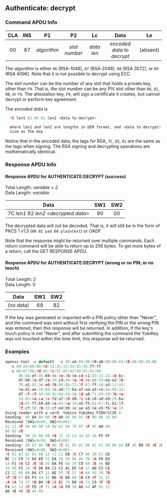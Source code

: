 <!-- Copyright 2021 Yubico AB

Licensed under the Apache License, Version 2.0 (the "License");
you may not use this file except in compliance with the License.
You may obtain a copy of the License at

    http://www.apache.org/licenses/LICENSE-2.0

Unless required by applicable law or agreed to in writing, software
distributed under the License is distributed on an "AS IS" BASIS,
WITHOUT WARRANTIES OR CONDITIONS OF ANY KIND, either express or implied.
See the License for the specific language governing permissions and
limitations under the License. -->

## Authenticate: decrypt

### Command APDU Info

| CLA | INS |     P1      |      P2       |     Lc     |           Data            |    Le    |
|:---:|:---:|:-----------:|:-------------:|:----------:|:-------------------------:|:--------:| 
| 00  | 87  | *algorithm* | *slot number* | *data len* | *encoded data to decrypt* | (absent) |

The *algorithm* is either `06` (RSA-1048), `07` (RSA-2048), `08` (RSA 3072), or `09` (RSA 4096). Note that it is not possible
to decrypt using ECC.

The *slot number* can be the number of any slot that holds a private key, other than `F9`.
That is, the slot number can be any PIV slot other than `80`, `81`, `9B`, or `F9`. The
attestation key, `F9`, will sign a certificate it creates, but cannot decrypt or perform
key agreement.

The *encoded data* is

```C
  7C len1 82 00 81 len2 <data to decrypt>

  where len1 and len2 are lengths in DER format, and <data to decrypt> is the same
  size as the key.
```

Notice that in the encoded data, the tags for RSA, `7C`, `82`, `81` are the same as the
tags when signing. The RSA signing and decrypting operations are mathematically identical.

### Response APDU Info

#### Response APDU for AUTHENTICATE:DECRYPT (success)

Total Length: *variable + 2*\
Data Length: *variable*

|                  Data                  | SW1 | SW2 |
|:--------------------------------------:|:---:|:---:|
| 7C *len1* 82 *len2 \<decrypted data\>* | 90  | 00  |

The decrypted data will not be decoded. That is, it will still be in the form of
PKCS 1 v1.5 (`00 02 pad 00 plaintext`) or OAEP.

Note that the response might be returned over multiple commands. Each return command
will be able to return up to 256 bytes. To get more bytes of a return, call the GET
RESPONSE APDU.

#### Response APDU for AUTHENTICATE:DECRYPT (wrong or no PIN, or no touch)

Total Length: 2\
Data Length: 0

|   Data    | SW1 | SW2 | 
|:---------:|:---:|:---:|
| (no data) | 69  | 82  |

If the key was generated or imported with a PIN policy other than "Never", and the command
was sent without first verifying the PIN or the wrong PIN was entered, then this response
will be returned. In addition, if the key's touch policy is not "Never", and after
submitting the command the YubiKey was not touched within the time limit, this response
will be returned.

### Examples

```C
opensc-tool -c default  -s 00:a4:04:00:09:a0:00:00:03:08:00:00:10:00
  -s 00:20:00:80:08:31:32:33:34:35:36:ff:ff
  -s 00:87:06:9d:88:7c:81:85:82:00:81:81:80:
      06:84:ef:45:b9:0c:4e:2b:0e:cd:c1:83:23:21:1b:bc:
      d7:b0:3a:d7:6e:39:cd:48:2e:3d:8c:cc:50:ea:e2:3b:
      70:a1:81:3c:e6:f8:06:88:72:3f:07:ff:18:a3:11:93:
      0a:d1:ae:16:69:2c:ad:73:ba:a7:aa:a2:ce:58:00:32:
      d7:2f:4f:92:48:92:96:54:2c:1d:a8:71:59:38:2b:4e:
      54:95:8a:ca:5c:fd:a7:09:d9:7c:c8:c6:a9:e9:20:ba:
      3d:05:f7:b9:d4:5e:68:5a:19:a5:f5:82:67:fc:b1:5f:
      7f:cf:50:2b:32:cf:ed:b9:4c:ae:a5:8e:e5:f6:3e:33
Using reader with a card: Yubico YubiKey FIDO+CCID 0
Sending: 00 A4 04 00 09 A0 00 00 03 08 00 00 10 00
Received (SW1=0x90, SW2=0x00):
61 11 4F 06 00 00 10 00 01 00 79 07 4F 05 A0 00
00 03 08
Sending: 00 20 00 80 08 31 32 33 34 35 36 FF FF
Received (SW1=0x90, SW2=0x00)
Sending: 00 87 06 9D 88 7C 81 85 82 00 81 81 80 06 84 EF 45 B9 0C 4E 2B 0E CD C1 83 23 21 1B BC D7 B0 3A D7 6E 39 CD 48 2E 3D 8C CC 50 EA E2 3B 70 A1 81 3C E6 F8 06 88 72 3F 07 FF 18 A3 11 93 0A D1 AE 16 69 2C AD 73 BA A7 AA A2 CE 58 00 32 D7 2F 4F 92 48 92 96 54 2C 1D A8 71 59 38 2B 4E 54 95 8A CA 5C FD A7 09 D9 7C C8 C6 A9 E9 20 BA 3D 05 F7 B9 D4 5E 68 5A 19 A5 F5 82 67 FC B1 5F 7F CF 50 2B 32 CF ED B9 4C AE A5 8E E5 F6 3E 33
Received (SW1=0x90, SW2=0x00):
7C 81 83 82 81 80 12 72 21 EB 3C C7 96 28 91 CD
BC 23 C9 74 D4 E0 51 EA 76 59 04 80 78 1A F0 E0
18 F1 4E C2 1E 1E 36 DA FE 88 39 C0 68 3E 46 BD
34 90 F5 29 7E DD E6 C1 C2 A1 EE 0A 37 A8 C5 C6
C2 22 88 86 D4 C7 21 AE 93 7C 57 3A 44 93 78 7D
1F 5D 67 E5 F3 44 42 B6 4E D6 80 5B C9 8F 51 15
1A 9A 74 15 8D B4 5B 5C EC 70 D0 9A 73 C8 0F 7B
F4 62 12 6F FD 1F 71 8A 8A F0 20 A6 44 AF 91 13
A6 0E 0C 1B 44 89
```
